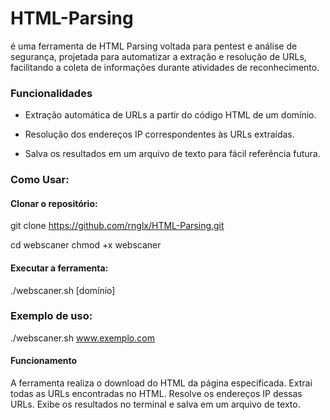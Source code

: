 # HTML-Parsing
 é uma ferramenta de HTML Parsing voltada para pentest e análise de segurança, projetada para automatizar a extração e resolução de URLs, facilitando a coleta de informações durante atividades de reconhecimento.

### Funcionalidades
* Extração automática de URLs a partir do código HTML de um domínio.
 
* Resolução dos endereços IP correspondentes às URLs extraídas.
 
* Salva os resultados em um arquivo de texto para fácil referência futura.

### Como Usar:

#### Clonar o repositório:

git clone https://github.com/rnglx/HTML-Parsing.git

cd webscaner
chmod +x webscaner

#### Executar a ferramenta:

./webscaner.sh [domínio]

### Exemplo de uso:

./webscaner.sh www.exemplo.com

#### Funcionamento
A ferramenta realiza o download do HTML da página especificada.
Extrai todas as URLs encontradas no HTML.
Resolve os endereços IP dessas URLs.
Exibe os resultados no terminal e salva em um arquivo de texto.
